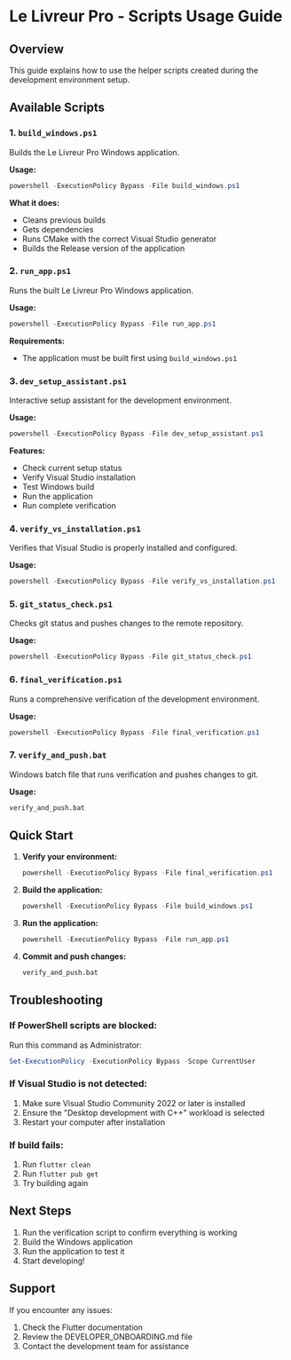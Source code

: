 # Le Livreur Pro - Scripts Usage Guide

## Overview
This guide explains how to use the helper scripts created during the development environment setup.

## Available Scripts

### 1. `build_windows.ps1`
Builds the Le Livreur Pro Windows application.

**Usage:**
```powershell
powershell -ExecutionPolicy Bypass -File build_windows.ps1
```

**What it does:**
- Cleans previous builds
- Gets dependencies
- Runs CMake with the correct Visual Studio generator
- Builds the Release version of the application

### 2. `run_app.ps1`
Runs the built Le Livreur Pro Windows application.

**Usage:**
```powershell
powershell -ExecutionPolicy Bypass -File run_app.ps1
```

**Requirements:**
- The application must be built first using `build_windows.ps1`

### 3. `dev_setup_assistant.ps1`
Interactive setup assistant for the development environment.

**Usage:**
```powershell
powershell -ExecutionPolicy Bypass -File dev_setup_assistant.ps1
```

**Features:**
- Check current setup status
- Verify Visual Studio installation
- Test Windows build
- Run the application
- Run complete verification

### 4. `verify_vs_installation.ps1`
Verifies that Visual Studio is properly installed and configured.

**Usage:**
```powershell
powershell -ExecutionPolicy Bypass -File verify_vs_installation.ps1
```

### 5. `git_status_check.ps1`
Checks git status and pushes changes to the remote repository.

**Usage:**
```powershell
powershell -ExecutionPolicy Bypass -File git_status_check.ps1
```

### 6. `final_verification.ps1`
Runs a comprehensive verification of the development environment.

**Usage:**
```powershell
powershell -ExecutionPolicy Bypass -File final_verification.ps1
```

### 7. `verify_and_push.bat`
Windows batch file that runs verification and pushes changes to git.

**Usage:**
```cmd
verify_and_push.bat
```

## Quick Start

1. **Verify your environment:**
   ```powershell
   powershell -ExecutionPolicy Bypass -File final_verification.ps1
   ```

2. **Build the application:**
   ```powershell
   powershell -ExecutionPolicy Bypass -File build_windows.ps1
   ```

3. **Run the application:**
   ```powershell
   powershell -ExecutionPolicy Bypass -File run_app.ps1
   ```

4. **Commit and push changes:**
   ```cmd
   verify_and_push.bat
   ```

## Troubleshooting

### If PowerShell scripts are blocked:
Run this command as Administrator:
```powershell
Set-ExecutionPolicy -ExecutionPolicy Bypass -Scope CurrentUser
```

### If Visual Studio is not detected:
1. Make sure Visual Studio Community 2022 or later is installed
2. Ensure the "Desktop development with C++" workload is selected
3. Restart your computer after installation

### If build fails:
1. Run `flutter clean`
2. Run `flutter pub get`
3. Try building again

## Next Steps

1. Run the verification script to confirm everything is working
2. Build the Windows application
3. Run the application to test it
4. Start developing!

## Support

If you encounter any issues:
1. Check the Flutter documentation
2. Review the DEVELOPER_ONBOARDING.md file
3. Contact the development team for assistance
